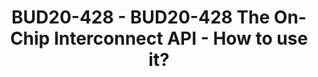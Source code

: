 ---
categories:
- bud20
image:
  featured: 'true'
  path: https://static.linaro.org/connect/bud20/images/BUD20-428.png
session_id: BUD20-428
session_speakers:
- speaker_bio: Using Linux for 20+ years and contributing to the kernel for 6+ years.
    Recently working on drivers for Qualcomm SoCs and power management related projects.
  speaker_company: Qualcomm
  speaker_image: http://avatars.sched.co/f/cb/7328764/avatar.jpg.320x320px.jpg?5da
  speaker_name: Georgi Djakov
  speaker_position: Software Engineer
  speaker_role: attendee, speaker
session_track: Linux Kernel
tag: session
tags: Linux Kernel
title: BUD20-428 - BUD20-428 The On-Chip Interconnect API - How to use it?
---